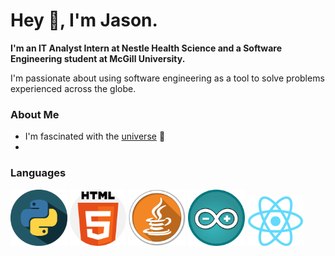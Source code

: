 <link href="style.css" rel="stylesheet"></link>
<h1>Hey 👋, I'm Jason.</h1>

<b>I'm an IT Analyst Intern at Nestle Health Science and a Software Engineering student at McGill University.</b>
<br>
<p>
I'm passionate about using software engineering as a tool to solve problems experienced across the globe.

</p>
<h3>About Me</h3>
<ul>
  <li>I'm fascinated with the <a href = "https://www.youtube.com/watch?v=FJB7gbjiJKw">universe</a> 🌌</li>
  <li></li>
</ul>

<h3>Languages</h3>


<div>
  <img src = "/Images/python_icon.png" title = "Python" alt = "Python" style = "width:18%">
  <img src = "/Images/html_icon.png" title = "HTML" alt = "HTML" style = "width:18%">
  <img src = "/Images/java_icon.png" title = "Java" alt = "Java" style = "width:18%">
  <img src = "/Images/arduino_icon.png" title = "Arduino" alt = "Java" style = "width:18%">
  <img src = "/Images/react_icon.png" title = "React" alt = "Java" style = "width:18%">
</div>



<!--
[![Jason's GitHub stats](https://github-readme-stats.vercel.app/api?username=jrustom&hide=stars,prs,issues&show_icons=true&theme=vision-friendly-dark)](https://github.com/jrustom/github-readme-stats#gh-dark-mode-only)
[![Jason's GitHub stats](https://github-readme-stats.vercel.app/api?username=jrustom&hide=stars,prs,issues&show_icons=true&theme=swift)](https://github.com/jrustom/github-readme-stats#gh-light-mode-only)
[![Top Languages](https://github-readme-stats.vercel.app/api/top-langs/?username=anuraghazra)](https://github.com/anuraghazra/github-readme-stats#gh-dark-mode-only)
[![Top Languages](https://github-readme-stats.vercel.app/api/top-langs/?username=anuraghazra)](https://github.com/anuraghazra/github-readme-stats#gh-light-mode-only)
-->